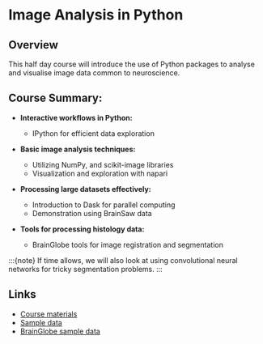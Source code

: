 # Image Analysis in Python

## Overview
This half day course will introduce the use of Python packages to analyse and visualise image data common to neuroscience.

## Course Summary:

- **Interactive workflows in Python:**
    - IPython for efficient data exploration

- **Basic image analysis techniques:**
    - Utilizing NumPy, and scikit-image libraries
    - Visualization and exploration with napari

- **Processing large datasets effectively:**
    - Introduction to Dask for parallel computing
    - Demonstration using BrainSaw data

- **Tools for processing histology data:**
    - BrainGlobe tools for image registration and segmentation

:::{note}
If time allows, we will also look at using convolutional neural networks for tricky segmentation problems. 
:::

## Links
* [Course materials](https://github.com/neuroinformatics-unit/image-analysis-python)
* [Sample data](https://gin.g-node.org/neuroinformatics/image-analysis-courses)
* [BrainGlobe sample data](https://gin.g-node.org/BrainGlobe/demo-materials)